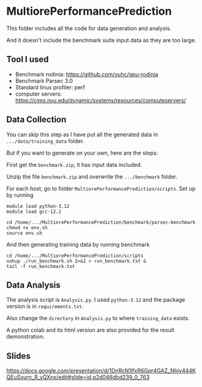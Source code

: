 # MultiorePerformancePrediction
This folder includes all the code for data generation and analysis. 

And it doesn't include the benchmark suite input data as they are too large. 

## Tool I used
- Benchmark rodinia: https://github.com/yuhc/gpu-rodinia
- Benchmark Parsec 3.0
- Standard linux profiler: perf
- computer servers: https://cims.nyu.edu/dynamic/systems/resources/computeservers/

## Data Collection
You can skip this step as I have put all the generated data in `.../data/training_data` folder.

But if you want to generate on your own, here are the steps:

First get the `benchmark.zip`, it has input data included.

Unzip the file `benchmark.zip` and overwrite the `.../benchmark` folder.

For each host, go to folder `MultiorePerformancePrediction/scripts`. Set up by running
```
module load python-3.12
module load gcc-12.2

cd /home/.../MultiorePerformancePrediction/benchmark/parsec-benchmark
chmod +x env.sh
source env.sh
```

And then generating training data by running benchmark
```
cd /home/.../MultiorePerformancePrediction/scripts
nohup ./run_benchmark.sh 2>&1 > run_benchmark.txt &
tail -f run_benchmark.txt
```

## Data Analysis
The analysis script is `Analysis.py`. I used `python-3.12` and the package version is in `requirements.txt`.

Also change the `directory` in `Analysis.py` to where `training_data` exists.

A python colab and its html version are also provided for the result demonstration.

## Slides
https://docs.google.com/presentation/d/1DnRcN1lfxR6Gpr4GAZ_Nhiy444KQEuSxurn_R_yQXns/edit#slide=id.g2d046dbd239_0_763

